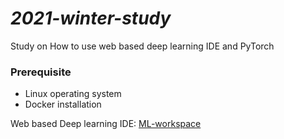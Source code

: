 # *2021-winter-study*
Study on How to use web based deep learning IDE and PyTorch
### Prerequisite
- Linux operating system
- Docker installation

Web based Deep learning IDE: [ML-workspace](https://github.com/ml-tooling/ml-workspace)
